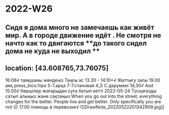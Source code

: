 # 2022-W26

Сидя я дома много не замечаешь как живёт мир.
А в городе движение идёт .
Не смотря не начто как то двигаются
**до такого сидел дома не куда не выходил **
---
location: [43.608765,73.76075]
---
16:08√ таяқшаны жөндеңіз
Таңғы ас 13.30 - 14.10*√
Жаттығу залы 19.00 аяқ press_bics.hips 5-7.арқа 7-7.становая 4_5
С дәрумені 14,30√
Asd 15.00√
Көршілер жоғарыдан суға батып кетті
2022-05-24
Түсқағазды сатып алыңыз және сақтаңыз
When you go out into the street, everything changes for the better. People live and get better. Only specifically you are not 😐
17.00 помощь в перевозке√
![[DrawNote_20220522201342909.jpg]]
